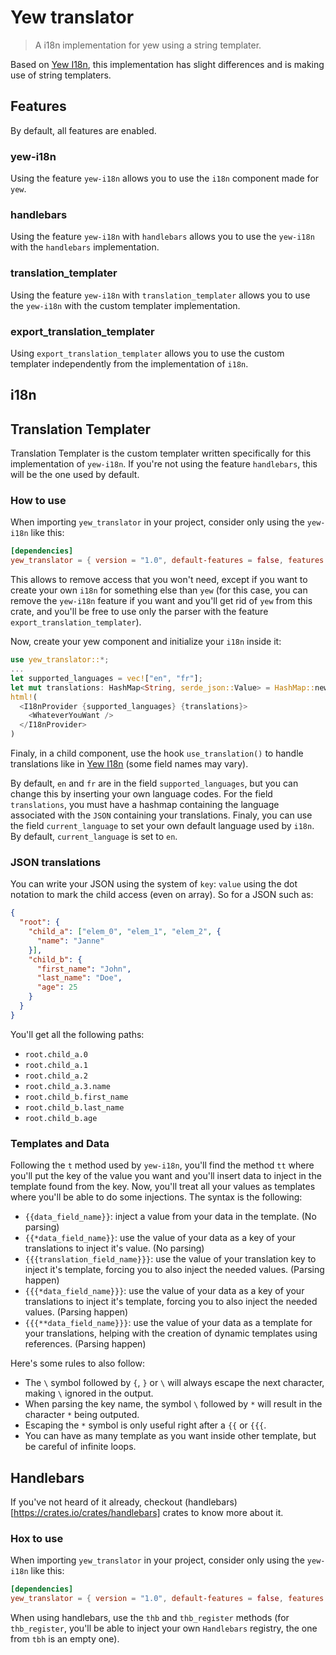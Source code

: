 # Yew translator

> A i18n implementation for yew using a string templater.

Based on [Yew I18n](https://crates.io/crates/yew-i18n), this implementation has slight differences and is making use of string templaters.

## Features

By default, all features are enabled.

### yew-i18n

Using the feature `yew-i18n` allows you to use the `i18n` component made for `yew`.

### handlebars

Using the feature `yew-i18n` with `handlebars` allows you to use the `yew-i18n` with the `handlebars` implementation.

### translation_templater

Using the feature `yew-i18n` with `translation_templater` allows you to use the `yew-i18n` with the custom templater implementation.

### export_translation_templater

Using `export_translation_templater` allows you to use the custom templater independently from the implementation of `i18n`.

## i18n

## Translation Templater

Translation Templater is the custom templater written specifically for this implementation of `yew-i18n`.
If you're not using the feature `handlebars`, this will be the one used by default.

### How to use

When importing `yew_translator` in your project, consider only using the `yew-i18n` like this:
```toml
[dependencies]
yew_translator = { version = "1.0", default-features = false, features = ["yew-i18n", "translation_templater"] }
```

This allows to remove access that you won't need, except if you want to create your own `i18n` for something else than `yew` (for this case, you can remove the `yew-i18n` feature if you want and you'll get rid of `yew` from this crate, and you'll be free to use only the parser with the feature `export_translation_templater`).

Now, create your yew component and initialize your `i18n` inside it:
```rs
use yew_translator::*;
...
let supported_languages = vec!["en", "fr"];
let mut translations: HashMap<String, serde_json::Value> = HashMap::new(); // Import your own translations (language -> transation JSON)
html!(
  <I18nProvider {supported_languages} {translations}>
    <WhateverYouWant />
  </I18nProvider>
)
```

Finaly, in a child component, use the hook `use_translation()` to handle translations like in [Yew I18n](https://crates.io/crates/yew-i18n) (some field names may vary).

By default, `en` and `fr` are in the field `supported_languages`, but you can change this by inserting your own language codes. 
For the field `translations`, you must have a hashmap containing the language associated with the `JSON` containing your translations.
Finaly, you can use the field `current_language` to set your own default language used by `i18n`. By default, `current_language` is set to `en`.

### JSON translations

You can write your JSON using the system of `key`: `value` using the dot notation to mark the child access (even on array).
So for a JSON such as:
```json
{
  "root": {
    "child_a": ["elem_0", "elem_1", "elem_2", {
      "name": "Janne"
    }],
    "child_b": {
      "first_name": "John",
      "last_name": "Doe",
      "age": 25
    }
  }
}
```
You'll get all the following paths:
- `root.child_a.0`
- `root.child_a.1`
- `root.child_a.2`
- `root.child_a.3.name`
- `root.child_b.first_name`
- `root.child_b.last_name`
- `root.child_b.age`

### Templates and Data

Following the `t` method used by `yew-i18n`, you'll find the method `tt` where you'll put the key of the value you want and you'll insert data to inject in the template found from the key.
Now, you'll treat all your values as templates where you'll be able to do some injections.
The syntax is the following:
- `{{data_field_name}}`: inject a value from your data in the template. (No parsing)
- `{{*data_field_name}}`: use the value of your data as a key of your translations to inject it's value. (No parsing)
- `{{{translation_field_name}}}`: use the value of your translation key to inject it's template, forcing you to also inject the needed values. (Parsing happen)
- `{{{*data_field_name}}}`: use the value of your data as a key of your translations to inject it's template, forcing you to also inject the needed values. (Parsing happen)
- `{{{**data_field_name}}}`: use the value of your data as a template for your translations, helping with the creation of dynamic templates using references. (Parsing happen)

Here's some rules to also follow:
- The `\` symbol followed by `{`, `}` or `\` will always escape the next character, making `\` ignored in the output.
- When parsing the key name, the symbol `\` followed by `*` will result in the character `*` being outputed.
- Escaping the `*` symbol is only useful right after a `{{` or `{{{`.
- You can have as many template as you want inside other template, but be careful of infinite loops.

## Handlebars

If you've not heard of it already, checkout (handlebars)[https://crates.io/crates/handlebars] crates to know more about it.

### Hox to use

When importing `yew_translator` in your project, consider only using the `yew-i18n` like this:
```toml
[dependencies]
yew_translator = { version = "1.0", default-features = false, features = ["yew-i18n", "handlebars"] }
```

When using handlebars, use the `thb` and `thb_register` methods (for `thb_register`, you'll be able to inject your own `Handlebars` registry, the one from `tbh` is an empty one).

